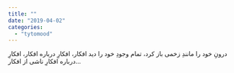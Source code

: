 ```yaml
---
title: ""
date: "2019-04-02"
categories: 
  - "tytomood"
---
```


درونِ خود را مانندِ زخمی باز کرد، تمام وجودِ خود را دید افکار، افکارِ درباره افکار، افکارِ درباره افکارِ ناشی از افکار...
